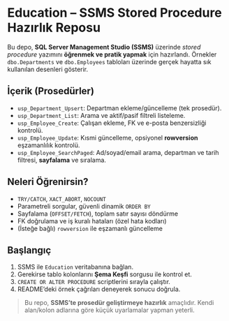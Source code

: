 # Education – SSMS Stored Procedure Hazırlık Reposu

Bu depo, **SQL Server Management Studio (SSMS)** üzerinde *stored procedure* yazımını **öğrenmek ve pratik yapmak** için hazırlandı. Örnekler `dbo.Departments` ve `dbo.Employees` tabloları üzerinde gerçek hayatta sık kullanılan desenleri gösterir.

## İçerik (Prosedürler)
- `usp_Department_Upsert`: Departman ekleme/güncelleme (tek prosedür).
- `usp_Department_List`: Arama ve aktif/pasif filtreli listeleme.
- `usp_Employee_Create`: Çalışan ekleme, FK ve e-posta benzersizliği kontrolü.
- `usp_Employee_Update`: Kısmi güncelleme, opsiyonel **rowversion** eşzamanlılık kontrolü.
- `usp_Employee_SearchPaged`: Ad/soyad/email arama, departman ve tarih filtresi, **sayfalama** ve sıralama.

## Neleri Öğrenirsin?
- `TRY/CATCH`, `XACT_ABORT`, `NOCOUNT`
- Parametreli sorgular, güvenli dinamik `ORDER BY`
- Sayfalama (`OFFSET/FETCH`), toplam satır sayısı döndürme
- FK doğrulama ve iş kuralı hataları (özel hata kodları)
- (İsteğe bağlı) `rowversion` ile eşzamanlı güncelleme

## Başlangıç
1. SSMS ile `Education` veritabanına bağlan.
2. Gerekirse tablo kolonlarını **Şema Keşfi** sorgusu ile kontrol et.
3. `CREATE OR ALTER PROCEDURE` scriptlerini sırayla çalıştır.
4. README’deki örnek çağrıları deneyerek sonucu doğrula.

> Bu repo, **SSMS’te prosedür geliştirmeye hazırlık** amaçlıdır. Kendi alan/kolon adlarına göre küçük uyarlamalar yapman yeterli.
